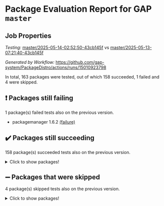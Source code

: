 # Package Evaluation Report for GAP `master`

## Job Properties

*Testing:* [master/2025-05-14-02:52:50-43cb145f](https://github.com/gap-system/PackageDistro/blob/data/reports/master/2025-05-14-02:52:50-43cb145f) vs [master/2025-05-13-07:21:40-43cb145f](https://github.com/gap-system/PackageDistro/blob/data/reports/master/2025-05-13-07:21:40-43cb145f)

*Generated by Workflow:* https://github.com/gap-system/PackageDistro/actions/runs/15010923798

In total, 163 packages were tested, out of which 158 succeeded, 1 failed and 4 were skipped.

## :exclamation: Packages still failing

1 package(s) failed tests also on the previous version.
- packagemanager 1.6.2 [(failure)](https://github.com/gap-system/PackageDistro/actions/runs/15010923798/job/42179675913)

## :heavy_check_mark: Packages still succeeding

158 package(s) succeeded tests also on the previous version.
<details><summary>Click to show packages!</summary>

- 4ti2interface 2024.11-01 [(success)](https://github.com/gap-system/PackageDistro/actions/runs/15010923798/job/42179639380)
- ace 5.7.0 [(success)](https://github.com/gap-system/PackageDistro/actions/runs/15010923798/job/42179644028)
- aclib 1.3.2 [(success)](https://github.com/gap-system/PackageDistro/actions/runs/15010923798/job/42179644765)
- agt 0.3.1 [(success)](https://github.com/gap-system/PackageDistro/actions/runs/15010923798/job/42179645358)
- alco 1.1.1 [(success)](https://github.com/gap-system/PackageDistro/actions/runs/15010923798/job/42179645787)
- alnuth 3.2.1 [(success)](https://github.com/gap-system/PackageDistro/actions/runs/15010923798/job/42179649710)
- anupq 3.3.1 [(success)](https://github.com/gap-system/PackageDistro/actions/runs/15010923798/job/42179650108)
- atlasrep 2.1.9 [(success)](https://github.com/gap-system/PackageDistro/actions/runs/15010923798/job/42179650396)
- autodoc 2025.05.09 [(success)](https://github.com/gap-system/PackageDistro/actions/runs/15010923798/job/42179650586)
- automata 1.16 [(success)](https://github.com/gap-system/PackageDistro/actions/runs/15010923798/job/42179650814)
- automgrp 1.3.3 [(success)](https://github.com/gap-system/PackageDistro/actions/runs/15010923798/job/42179651077)
- autpgrp 1.11.1 [(success)](https://github.com/gap-system/PackageDistro/actions/runs/15010923798/job/42179651297)
- cap 2025.04-04 [(success)](https://github.com/gap-system/PackageDistro/actions/runs/15010923798/job/42179651541)
- caratinterface 2.3.7 [(success)](https://github.com/gap-system/PackageDistro/actions/runs/15010923798/job/42179651775)
- cddinterface 2024.09.02 [(success)](https://github.com/gap-system/PackageDistro/actions/runs/15010923798/job/42179652049)
- circle 1.6.6 [(success)](https://github.com/gap-system/PackageDistro/actions/runs/15010923798/job/42179652313)
- classicpres 1.22 [(success)](https://github.com/gap-system/PackageDistro/actions/runs/15010923798/job/42179652556)
- cohomolo 1.6.11 [(success)](https://github.com/gap-system/PackageDistro/actions/runs/15010923798/job/42179652807)
- congruence 1.2.7 [(success)](https://github.com/gap-system/PackageDistro/actions/runs/15010923798/job/42179653074)
- corefreesub 0.6 [(success)](https://github.com/gap-system/PackageDistro/actions/runs/15010923798/job/42179653348)
- corelg 1.57 [(success)](https://github.com/gap-system/PackageDistro/actions/runs/15010923798/job/42179653601)
- crime 1.6 [(success)](https://github.com/gap-system/PackageDistro/actions/runs/15010923798/job/42179653842)
- crisp 1.4.6 [(success)](https://github.com/gap-system/PackageDistro/actions/runs/15010923798/job/42179654075)
- crypting 0.10.5 [(success)](https://github.com/gap-system/PackageDistro/actions/runs/15010923798/job/42179654378)
- cryst 4.1.27 [(success)](https://github.com/gap-system/PackageDistro/actions/runs/15010923798/job/42179654695)
- crystcat 1.1.10 [(success)](https://github.com/gap-system/PackageDistro/actions/runs/15010923798/job/42179654980)
- ctbllib 1.3.9 [(success)](https://github.com/gap-system/PackageDistro/actions/runs/15010923798/job/42179655232)
- cubefree 1.20 [(success)](https://github.com/gap-system/PackageDistro/actions/runs/15010923798/job/42179655634)
- curlinterface 2.4.0 [(success)](https://github.com/gap-system/PackageDistro/actions/runs/15010923798/job/42179656011)
- cvec 2.8.3 [(success)](https://github.com/gap-system/PackageDistro/actions/runs/15010923798/job/42179656316)
- datastructures 0.3.1 [(success)](https://github.com/gap-system/PackageDistro/actions/runs/15010923798/job/42179656573)
- deepthought 1.0.8 [(success)](https://github.com/gap-system/PackageDistro/actions/runs/15010923798/job/42179656809)
- design 1.8.2 [(success)](https://github.com/gap-system/PackageDistro/actions/runs/15010923798/job/42179657041)
- difsets 2.3.1 [(success)](https://github.com/gap-system/PackageDistro/actions/runs/15010923798/job/42179657266)
- digraphs 1.10.0 [(success)](https://github.com/gap-system/PackageDistro/actions/runs/15010923798/job/42179657549)
- edim 1.3.8 [(success)](https://github.com/gap-system/PackageDistro/actions/runs/15010923798/job/42179657834)
- example 4.4.0 [(success)](https://github.com/gap-system/PackageDistro/actions/runs/15010923798/job/42179658312)
- examplesforhomalg 2023.10-01 [(success)](https://github.com/gap-system/PackageDistro/actions/runs/15010923798/job/42179658564)
- factint 1.6.3 [(success)](https://github.com/gap-system/PackageDistro/actions/runs/15010923798/job/42179658787)
- ferret 1.0.14 [(success)](https://github.com/gap-system/PackageDistro/actions/runs/15010923798/job/42179659011)
- fga 1.5.0 [(success)](https://github.com/gap-system/PackageDistro/actions/runs/15010923798/job/42179659214)
- fining 1.5.6 [(success)](https://github.com/gap-system/PackageDistro/actions/runs/15010923798/job/42179659406)
- float 1.0.7 [(success)](https://github.com/gap-system/PackageDistro/actions/runs/15010923798/job/42179659635)
- format 1.4.4 [(success)](https://github.com/gap-system/PackageDistro/actions/runs/15010923798/job/42179659921)
- forms 1.2.13 [(success)](https://github.com/gap-system/PackageDistro/actions/runs/15010923798/job/42179660176)
- fplsa 1.2.6 [(success)](https://github.com/gap-system/PackageDistro/actions/runs/15010923798/job/42179660523)
- fr 2.4.13 [(success)](https://github.com/gap-system/PackageDistro/actions/runs/15010923798/job/42179660835)
- francy 2.0.3 [(success)](https://github.com/gap-system/PackageDistro/actions/runs/15010923798/job/42179661052)
- fwtree 1.3 [(success)](https://github.com/gap-system/PackageDistro/actions/runs/15010923798/job/42179661373)
- gapdoc 1.6.7 [(success)](https://github.com/gap-system/PackageDistro/actions/runs/15010923798/job/42179661657)
- gauss 2024.11-01 [(success)](https://github.com/gap-system/PackageDistro/actions/runs/15010923798/job/42179662111)
- gaussforhomalg 2024.08-01 [(success)](https://github.com/gap-system/PackageDistro/actions/runs/15010923798/job/42179662512)
- gbnp 1.1.0 [(success)](https://github.com/gap-system/PackageDistro/actions/runs/15010923798/job/42179662902)
- generalizedmorphismsforcap 2025.02-01 [(success)](https://github.com/gap-system/PackageDistro/actions/runs/15010923798/job/42179663194)
- genss 1.6.9 [(success)](https://github.com/gap-system/PackageDistro/actions/runs/15010923798/job/42179663426)
- gradedmodules 2024.12-01 [(success)](https://github.com/gap-system/PackageDistro/actions/runs/15010923798/job/42179663623)
- gradedringforhomalg 2024.07-01 [(success)](https://github.com/gap-system/PackageDistro/actions/runs/15010923798/job/42179663843)
- grape 4.9.2 [(success)](https://github.com/gap-system/PackageDistro/actions/runs/15010923798/job/42179664108)
- groupoids 1.76 [(success)](https://github.com/gap-system/PackageDistro/actions/runs/15010923798/job/42179664370)
- grpconst 2.6.5 [(success)](https://github.com/gap-system/PackageDistro/actions/runs/15010923798/job/42179664613)
- guarana 0.96.3 [(success)](https://github.com/gap-system/PackageDistro/actions/runs/15010923798/job/42179664854)
- guava 3.20 [(success)](https://github.com/gap-system/PackageDistro/actions/runs/15010923798/job/42179665067)
- hap 1.66 [(success)](https://github.com/gap-system/PackageDistro/actions/runs/15010923798/job/42179665378)
- hapcryst 0.1.15 [(success)](https://github.com/gap-system/PackageDistro/actions/runs/15010923798/job/42179665661)
- hecke 1.5.4 [(success)](https://github.com/gap-system/PackageDistro/actions/runs/15010923798/job/42179665877)
- help 4.0 [(success)](https://github.com/gap-system/PackageDistro/actions/runs/15010923798/job/42179666103)
- homalg 2024.01-01 [(success)](https://github.com/gap-system/PackageDistro/actions/runs/15010923798/job/42179666326)
- homalgtocas 2023.11-01 [(success)](https://github.com/gap-system/PackageDistro/actions/runs/15010923798/job/42179666525)
- ibnp 0.15 [(success)](https://github.com/gap-system/PackageDistro/actions/runs/15010923798/job/42179666789)
- idrel 2.48 [(success)](https://github.com/gap-system/PackageDistro/actions/runs/15010923798/job/42179667039)
- images 1.3.3 [(success)](https://github.com/gap-system/PackageDistro/actions/runs/15010923798/job/42179667259)
- intpic 0.4.0 [(success)](https://github.com/gap-system/PackageDistro/actions/runs/15010923798/job/42179667450)
- io 4.9.1 [(success)](https://github.com/gap-system/PackageDistro/actions/runs/15010923798/job/42179667657)
- io_forhomalg 2023.02-04 [(success)](https://github.com/gap-system/PackageDistro/actions/runs/15010923798/job/42179667875)
- irredsol 1.4.4 [(success)](https://github.com/gap-system/PackageDistro/actions/runs/15010923798/job/42179668147)
- json 2.2.2 [(success)](https://github.com/gap-system/PackageDistro/actions/runs/15010923798/job/42179668380)
- jupyterkernel 1.5.1 [(success)](https://github.com/gap-system/PackageDistro/actions/runs/15010923798/job/42179668593)
- jupyterviz 1.5.6 [(success)](https://github.com/gap-system/PackageDistro/actions/runs/15010923798/job/42179668775)
- kan 1.37 [(success)](https://github.com/gap-system/PackageDistro/actions/runs/15010923798/job/42179668988)
- kbmag 1.5.11 [(success)](https://github.com/gap-system/PackageDistro/actions/runs/15010923798/job/42179669211)
- laguna 3.9.7 [(success)](https://github.com/gap-system/PackageDistro/actions/runs/15010923798/job/42179669432)
- liealgdb 2.2.1 [(success)](https://github.com/gap-system/PackageDistro/actions/runs/15010923798/job/42179669634)
- liepring 2.9.1 [(success)](https://github.com/gap-system/PackageDistro/actions/runs/15010923798/job/42179669962)
- liering 2.4.2 [(success)](https://github.com/gap-system/PackageDistro/actions/runs/15010923798/job/42179670166)
- linearalgebraforcap 2025.05-01 [(success)](https://github.com/gap-system/PackageDistro/actions/runs/15010923798/job/42179670374)
- lins 0.9 [(success)](https://github.com/gap-system/PackageDistro/actions/runs/15010923798/job/42179670594)
- localizeringforhomalg 2023.10-01 [(success)](https://github.com/gap-system/PackageDistro/actions/runs/15010923798/job/42179670987)
- loops 3.4.4 [(success)](https://github.com/gap-system/PackageDistro/actions/runs/15010923798/job/42179671313)
- lpres 1.1.1 [(success)](https://github.com/gap-system/PackageDistro/actions/runs/15010923798/job/42179671526)
- majoranaalgebras 1.5.2 [(success)](https://github.com/gap-system/PackageDistro/actions/runs/15010923798/job/42179671741)
- mapclass 1.4.6 [(success)](https://github.com/gap-system/PackageDistro/actions/runs/15010923798/job/42179671965)
- matgrp 0.71 [(success)](https://github.com/gap-system/PackageDistro/actions/runs/15010923798/job/42179672200)
- matricesforhomalg 2024.11-02 [(success)](https://github.com/gap-system/PackageDistro/actions/runs/15010923798/job/42179672440)
- modisom 3.0.0 [(success)](https://github.com/gap-system/PackageDistro/actions/runs/15010923798/job/42179672674)
- modulepresentationsforcap 2024.09-02 [(success)](https://github.com/gap-system/PackageDistro/actions/runs/15010923798/job/42179672912)
- modules 2024.12-01 [(success)](https://github.com/gap-system/PackageDistro/actions/runs/15010923798/job/42179673171)
- monoidalcategories 2025.03-02 [(success)](https://github.com/gap-system/PackageDistro/actions/runs/15010923798/job/42179673403)
- nconvex 2024.12-01 [(success)](https://github.com/gap-system/PackageDistro/actions/runs/15010923798/job/42179673613)
- nilmat 1.4.2 [(success)](https://github.com/gap-system/PackageDistro/actions/runs/15010923798/job/42179673831)
- nock 1.5 [(success)](https://github.com/gap-system/PackageDistro/actions/runs/15010923798/job/42179674060)
- normalizinterface 1.4.0 [(success)](https://github.com/gap-system/PackageDistro/actions/runs/15010923798/job/42179674285)
- nq 2.5.11 [(success)](https://github.com/gap-system/PackageDistro/actions/runs/15010923798/job/42179674550)
- numericalsgps 1.4.0 [(success)](https://github.com/gap-system/PackageDistro/actions/runs/15010923798/job/42179674885)
- openmath 11.5.3 [(success)](https://github.com/gap-system/PackageDistro/actions/runs/15010923798/job/42179675292)
- orb 5.0.0 [(success)](https://github.com/gap-system/PackageDistro/actions/runs/15010923798/job/42179675632)
- patternclass 2.4.5 [(success)](https://github.com/gap-system/PackageDistro/actions/runs/15010923798/job/42179676126)
- permut 2.0.5 [(success)](https://github.com/gap-system/PackageDistro/actions/runs/15010923798/job/42179676352)
- polenta 1.3.11 [(success)](https://github.com/gap-system/PackageDistro/actions/runs/15010923798/job/42179676557)
- polymaking 0.8.7 [(success)](https://github.com/gap-system/PackageDistro/actions/runs/15010923798/job/42179676723)
- primgrp 3.4.4 [(success)](https://github.com/gap-system/PackageDistro/actions/runs/15010923798/job/42179676988)
- profiling 2.6.0 [(success)](https://github.com/gap-system/PackageDistro/actions/runs/15010923798/job/42179677247)
- qdistrnd 0.9.5 [(success)](https://github.com/gap-system/PackageDistro/actions/runs/15010923798/job/42179677895)
- qpa 1.35 [(success)](https://github.com/gap-system/PackageDistro/actions/runs/15010923798/job/42179678084)
- quagroup 1.8.4 [(success)](https://github.com/gap-system/PackageDistro/actions/runs/15010923798/job/42179678319)
- radiroot 2.9 [(success)](https://github.com/gap-system/PackageDistro/actions/runs/15010923798/job/42179678608)
- rcwa 4.7.1 [(success)](https://github.com/gap-system/PackageDistro/actions/runs/15010923798/job/42179678949)
- rds 1.8 [(success)](https://github.com/gap-system/PackageDistro/actions/runs/15010923798/job/42179679268)
- recog 1.4.4 [(success)](https://github.com/gap-system/PackageDistro/actions/runs/15010923798/job/42179679534)
- repndecomp 1.3.0 [(success)](https://github.com/gap-system/PackageDistro/actions/runs/15010923798/job/42179679785)
- repsn 3.1.2 [(success)](https://github.com/gap-system/PackageDistro/actions/runs/15010923798/job/42179680055)
- resclasses 4.7.3 [(success)](https://github.com/gap-system/PackageDistro/actions/runs/15010923798/job/42179680315)
- ringsforhomalg 2024.11-02 [(success)](https://github.com/gap-system/PackageDistro/actions/runs/15010923798/job/42179680602)
- sco 2023.08-01 [(success)](https://github.com/gap-system/PackageDistro/actions/runs/15010923798/job/42179680825)
- scscp 2.4.3 [(success)](https://github.com/gap-system/PackageDistro/actions/runs/15010923798/job/42179681081)
- semigroups 5.5.0 [(success)](https://github.com/gap-system/PackageDistro/actions/runs/15010923798/job/42179681312)
- sglppow 2.4 [(success)](https://github.com/gap-system/PackageDistro/actions/runs/15010923798/job/42179681600)
- sgpviz 0.999.6 [(success)](https://github.com/gap-system/PackageDistro/actions/runs/15010923798/job/42179681825)
- simpcomp 2.1.14 [(success)](https://github.com/gap-system/PackageDistro/actions/runs/15010923798/job/42179682081)
- singular 2024.06.03 [(success)](https://github.com/gap-system/PackageDistro/actions/runs/15010923798/job/42179682404)
- sl2reps 1.1 [(success)](https://github.com/gap-system/PackageDistro/actions/runs/15010923798/job/42179682656)
- sla 1.6.2 [(success)](https://github.com/gap-system/PackageDistro/actions/runs/15010923798/job/42179682884)
- smallantimagmas 0.4.0 [(success)](https://github.com/gap-system/PackageDistro/actions/runs/15010923798/job/42179683161)
- smallgrp 1.5.4 [(success)](https://github.com/gap-system/PackageDistro/actions/runs/15010923798/job/42179683366)
- smallsemi 0.7.2 [(success)](https://github.com/gap-system/PackageDistro/actions/runs/15010923798/job/42179683625)
- sonata 2.9.6 [(success)](https://github.com/gap-system/PackageDistro/actions/runs/15010923798/job/42179683924)
- sophus 1.27 [(success)](https://github.com/gap-system/PackageDistro/actions/runs/15010923798/job/42179684124)
- sotgrps 1.3 [(success)](https://github.com/gap-system/PackageDistro/actions/runs/15010923798/job/42179684336)
- spinsym 1.5.2 [(success)](https://github.com/gap-system/PackageDistro/actions/runs/15010923798/job/42179684584)
- standardff 1.0 [(success)](https://github.com/gap-system/PackageDistro/actions/runs/15010923798/job/42179684816)
- symbcompcc 1.3.2 [(success)](https://github.com/gap-system/PackageDistro/actions/runs/15010923798/job/42179685013)
- thelma 1.3 [(success)](https://github.com/gap-system/PackageDistro/actions/runs/15010923798/job/42179685265)
- tomlib 1.2.11 [(success)](https://github.com/gap-system/PackageDistro/actions/runs/15010923798/job/42179685507)
- toolsforhomalg 2025.05-01 [(success)](https://github.com/gap-system/PackageDistro/actions/runs/15010923798/job/42179685707)
- toric 1.9.6 [(success)](https://github.com/gap-system/PackageDistro/actions/runs/15010923798/job/42179685883)
- transgrp 3.6.5 [(success)](https://github.com/gap-system/PackageDistro/actions/runs/15010923798/job/42179686122)
- typeset 1.2.2 [(success)](https://github.com/gap-system/PackageDistro/actions/runs/15010923798/job/42179686426)
- ugaly 4.1.3 [(success)](https://github.com/gap-system/PackageDistro/actions/runs/15010923798/job/42179686655)
- unipot 1.6 [(success)](https://github.com/gap-system/PackageDistro/actions/runs/15010923798/job/42179686956)
- unitlib 4.2.0 [(success)](https://github.com/gap-system/PackageDistro/actions/runs/15010923798/job/42179687329)
- utils 0.89 [(success)](https://github.com/gap-system/PackageDistro/actions/runs/15010923798/job/42179687582)
- uuid 0.7 [(success)](https://github.com/gap-system/PackageDistro/actions/runs/15010923798/job/42179687891)
- walrus 0.9991 [(success)](https://github.com/gap-system/PackageDistro/actions/runs/15010923798/job/42179688145)
- wedderga 4.10.5 [(success)](https://github.com/gap-system/PackageDistro/actions/runs/15010923798/job/42179688386)
- wpe 0.8 [(success)](https://github.com/gap-system/PackageDistro/actions/runs/15010923798/job/42179688644)
- xmod 2.93 [(success)](https://github.com/gap-system/PackageDistro/actions/runs/15010923798/job/42179688912)
- xmodalg 1.32 [(success)](https://github.com/gap-system/PackageDistro/actions/runs/15010923798/job/42179689154)
- yangbaxter 0.10.6 [(success)](https://github.com/gap-system/PackageDistro/actions/runs/15010923798/job/42179689437)
- zeromqinterface 0.16 [(success)](https://github.com/gap-system/PackageDistro/actions/runs/15010923798/job/42179689687)
</details>

## :heavy_minus_sign: Packages that were skipped

4 package(s) skipped tests also on the previous version.
<details><summary>Click to show packages!</summary>

- browse 1.8.21 [(skipped)](https://github.com/gap-system/PackageDistro/actions/runs/15010923798/job/42179343251)
- itc 1.5.1 [(skipped)](https://github.com/gap-system/PackageDistro/actions/runs/15010923798/job/42179343251)
- polycyclic 2.16 [(skipped)](https://github.com/gap-system/PackageDistro/actions/runs/15010923798/job/42179343251)
- xgap 4.32 [(skipped)](https://github.com/gap-system/PackageDistro/actions/runs/15010923798/job/42179343251)
</details>

